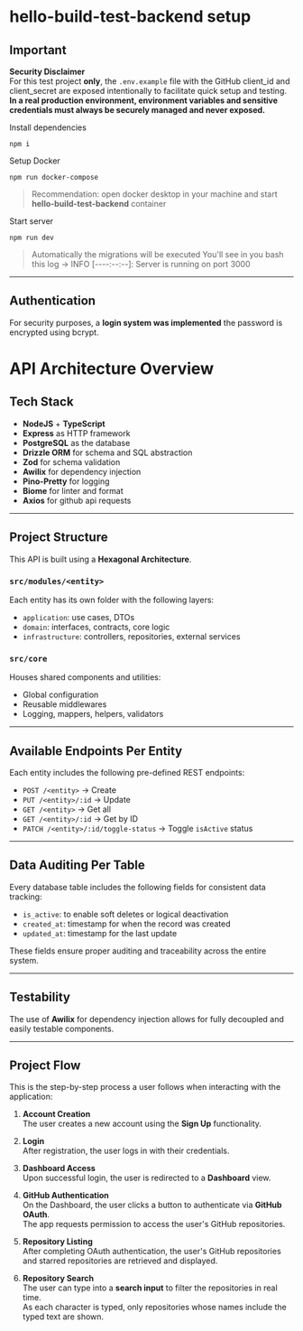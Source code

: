 # hello-build-test-backend setup

## Important
**Security Disclaimer**  
For this test project **only**, the `.env.example` file with the GitHub client_id and client_secret are exposed intentionally to facilitate quick setup and testing.  
**In a real production environment, environment variables and sensitive credentials must always be securely managed and never exposed.**

Install dependencies  

    npm i
 

Setup Docker 

    npm run docker-compose

> 
> 
> 
> Recommendation: open docker desktop in your machine and start **hello-build-test-backend** container


Start server 

    npm run dev

> Automatically the migrations will be executed
> You'll see in you bash this log -> INFO [----:--:--]: Server is running on port 3000

---

## Authentication

For security purposes, a **login system was implemented** the password is encrypted using bcrypt.

# API Architecture Overview
## Tech Stack
- **NodeJS** + **TypeScript**
- **Express** as HTTP framework
- **PostgreSQL** as the database
- **Drizzle ORM** for schema and SQL abstraction
- **Zod** for schema validation
- **Awilix** for dependency injection
- **Pino-Pretty** for logging
- **Biome** for linter and format
- **Axios** for github api requests

---

## Project Structure

This API is built using a **Hexagonal Architecture**.

### `src/modules/<entity>`
Each entity has its own folder with the following layers:
- `application`: use cases, DTOs
- `domain`: interfaces, contracts, core logic
- `infrastructure`: controllers, repositories, external services

### `src/core`
Houses shared components and utilities:
- Global configuration
- Reusable middlewares
- Logging, mappers, helpers, validators

---

## Available Endpoints Per Entity

Each entity includes the following pre-defined REST endpoints:

- `POST /<entity>` → Create
- `PUT /<entity>/:id` → Update
- `GET /<entity>` → Get all
- `GET /<entity>/:id` → Get by ID
- `PATCH /<entity>/:id/toggle-status` → Toggle `isActive` status

---


## Data Auditing Per Table

Every database table includes the following fields for consistent data tracking:

- `is_active`: to enable soft deletes or logical deactivation
- `created_at`: timestamp for when the record was created
- `updated_at`: timestamp for the last update

These fields ensure proper auditing and traceability across the entire system.

---

## Testability

The use of **Awilix** for dependency injection allows for fully decoupled and easily testable components.

---

## Project Flow

This is the step-by-step process a user follows when interacting with the application:

1. **Account Creation**  
   The user creates a new account using the **Sign Up** functionality.

2. **Login**  
   After registration, the user logs in with their credentials.

3. **Dashboard Access**  
   Upon successful login, the user is redirected to a **Dashboard** view.

4. **GitHub Authentication**  
   On the Dashboard, the user clicks a button to authenticate via **GitHub OAuth**.  
   The app requests permission to access the user's GitHub repositories.

5. **Repository Listing**  
   After completing OAuth authentication, the user's GitHub repositories and starred repositories are retrieved and displayed.

6. **Repository Search**  
   The user can type into a **search input** to filter the repositories in real time.  
   As each character is typed, only repositories whose names include the typed text are shown.
